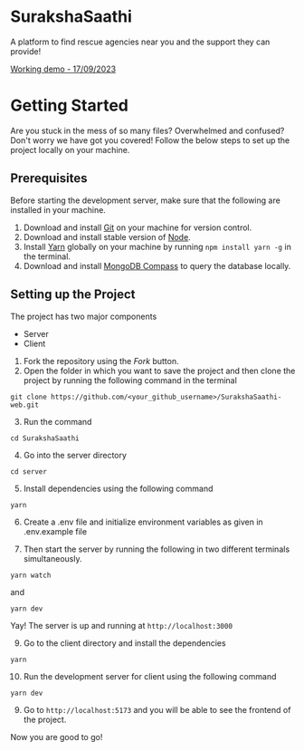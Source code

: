 # SurakshaSaathi

A platform to find rescue agencies near you and the support they can provide!

[Working demo - 17/09/2023](https://github.com/MahendraDani/SurakshaSaathi-web/assets/116940083/000b0b16-98fb-4c51-b82f-64e6cecf3e56)


# Getting Started

Are you stuck in the mess of so many files? Overwhelmed and confused? Don't worry we have got you covered! Follow the below steps to set up the project locally on your machine.

## Prerequisites

Before starting the development server, make sure that the following are installed in your machine.

1. Download and install [Git](https://git-scm.com/) on your machine for version control.
2. Download and install stable version of [Node](https://nodejs.org/en).
3. Install [Yarn](https://yarnpkg.com/) globally on your machine by running `npm install yarn -g` in the terminal.
4. Download and install [MongoDB Compass](https://www.mongodb.com/products/tools/compass) to query the database locally.

## Setting up the Project

The project has two major components

- Server
- Client

1. Fork the repository using the _Fork_ button.
2. Open the folder in which you want to save the project and then clone the project by running the following command in the terminal

```
git clone https://github.com/<your_github_username>/SurakshaSaathi-web.git
```

3. Run the command

```
cd SurakshaSaathi
```

4. Go into the server directory

```
cd server
```

5. Install dependencies using the following command

```
yarn
```

6. Create a .env file and initialize environment variables as given in .env.example file

7. Then start the server by running the following in two different terminals simultaneously.

```
yarn watch
```

and

```
yarn dev
```

Yay! The server is up and running at `http://localhost:3000`

9. Go to the client directory and install the dependencies

```
yarn
```

10. Run the development server for client using the following command

```
yarn dev
```

9. Go to `http://localhost:5173` and you will be able to see the frontend of the project.

Now you are good to go!
